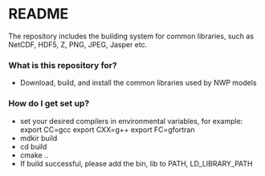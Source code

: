 # README #

The repository includes the building system for common libraries, such as NetCDF, HDF5, Z, PNG, JPEG, Jasper etc.

### What is this repository for? ###

* Download, build, and install the common libraries used by NWP models

### How do I get set up? ###

* set your desired compilers in environmental variables, for example:
  export CC=gcc
  export CXX=g++
  export FC=gfortran
* mdkir build
* cd build
* cmake ..
* If build successful, please add the bin, lib to PATH, LD_LIBRARY_PATH
